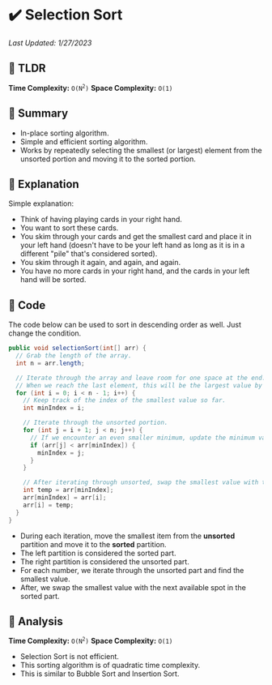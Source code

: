 # :heavy_check_mark: Selection Sort
*Last Updated: 1/27/2023*

## :round_pushpin: TLDR
**Time Complexity:** <code>O(N<sup>2</sup>)</code>
**Space Complexity:** `O(1)`

## :round_pushpin: Summary
- In-place sorting algorithm.
- Simple and efficient sorting algorithm.
- Works by repeatedly selecting the smallest (or largest) element from the unsorted portion and moving it to the sorted portion.

## :round_pushpin: Explanation
Simple explanation:
- Think of having playing cards in your right hand.
- You want to sort these cards.
- You skim through your cards and get the smallest card and place it in your left hand (doesn't have to be your left hand as long as it is in a different "pile" that's considered sorted).
- You skim through it again, and again, and again.
- You have no more cards in your right hand, and the cards in your left hand will be sorted.

## :round_pushpin: Code
The code below can be used to sort in descending order as well. Just change the condition.
```java
public void selectionSort(int[] arr) {
  // Grab the length of the array.
  int n = arr.length;

  // Iterate through the array and leave room for one space at the end.
  // When we reach the last element, this will be the largest value by default.
  for (int i = 0; i < n - 1; i++) {
    // Keep track of the index of the smallest value so far.
    int minIndex = i;

    // Iterate through the unsorted portion.
    for (int j = i + 1; j < n; j++) {
      // If we encounter an even smaller minimum, update the minimum value's index.
      if (arr[j] < arr[minIndex]) {
        minIndex = j;
      }
    }

    // After iterating through unsorted, swap the smallest value with the value at position 'i'.
    int temp = arr[minIndex];
    arr[minIndex] = arr[i];
    arr[i] = temp;
  }
}
```
- During each iteration, move the smallest item from the **unsorted** partition and move it to the **sorted** partition.
- The left partition is considered the sorted part.
- The right partition is considered the unsorted part.
- For each number, we iterate through the unsorted part and find the smallest value.
- After, we swap the smallest value with the next available spot in the sorted part.

## :round_pushpin: Analysis
**Time Complexity:** <code>O(N<sup>2</sup>)</code>
**Space Complexity:** `O(1)`
- Selection Sort is not efficient.
- This sorting algorithm is of quadratic time complexity.
- This is similar to Bubble Sort and Insertion Sort.
